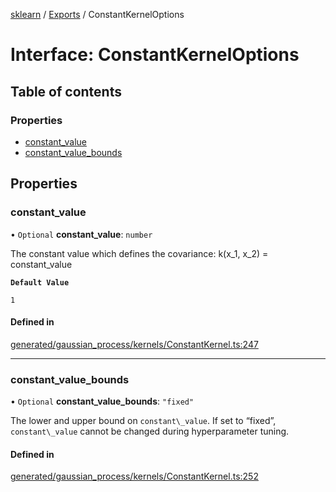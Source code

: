 [sklearn](../readme.md) / [Exports](../modules.md) / ConstantKernelOptions

# Interface: ConstantKernelOptions

## Table of contents

### Properties

- [constant\_value](ConstantKernelOptions.md#constant_value)
- [constant\_value\_bounds](ConstantKernelOptions.md#constant_value_bounds)

## Properties

### constant\_value

• `Optional` **constant\_value**: `number`

The constant value which defines the covariance: k(x\_1, x\_2) = constant\_value

**`Default Value`**

`1`

#### Defined in

[generated/gaussian_process/kernels/ConstantKernel.ts:247](https://github.com/transitive-bullshit/scikit-learn-ts/blob/367336a/packages/sklearn/src/generated/gaussian_process/kernels/ConstantKernel.ts#L247)

___

### constant\_value\_bounds

• `Optional` **constant\_value\_bounds**: ``"fixed"``

The lower and upper bound on `constant\_value`. If set to “fixed”, `constant\_value` cannot be changed during hyperparameter tuning.

#### Defined in

[generated/gaussian_process/kernels/ConstantKernel.ts:252](https://github.com/transitive-bullshit/scikit-learn-ts/blob/367336a/packages/sklearn/src/generated/gaussian_process/kernels/ConstantKernel.ts#L252)
